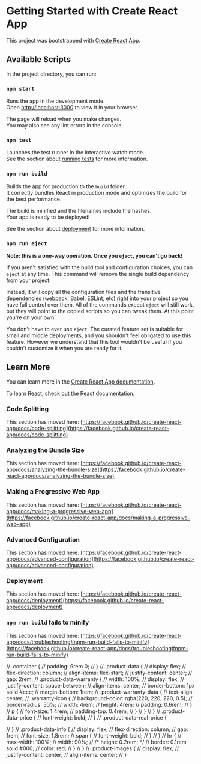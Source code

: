 # Getting Started with Create React App

This project was bootstrapped with [Create React App](https://github.com/facebook/create-react-app).

## Available Scripts

In the project directory, you can run:

### `npm start`

Runs the app in the development mode.\
Open [http://localhost:3000](http://localhost:3000) to view it in your browser.

The page will reload when you make changes.\
You may also see any lint errors in the console.

### `npm test`

Launches the test runner in the interactive watch mode.\
See the section about [running tests](https://facebook.github.io/create-react-app/docs/running-tests) for more information.

### `npm run build`

Builds the app for production to the `build` folder.\
It correctly bundles React in production mode and optimizes the build for the best performance.

The build is minified and the filenames include the hashes.\
Your app is ready to be deployed!

See the section about [deployment](https://facebook.github.io/create-react-app/docs/deployment) for more information.

### `npm run eject`

**Note: this is a one-way operation. Once you `eject`, you can't go back!**

If you aren't satisfied with the build tool and configuration choices, you can `eject` at any time. This command will remove the single build dependency from your project.

Instead, it will copy all the configuration files and the transitive dependencies (webpack, Babel, ESLint, etc) right into your project so you have full control over them. All of the commands except `eject` will still work, but they will point to the copied scripts so you can tweak them. At this point you're on your own.

You don't have to ever use `eject`. The curated feature set is suitable for small and middle deployments, and you shouldn't feel obligated to use this feature. However we understand that this tool wouldn't be useful if you couldn't customize it when you are ready for it.

## Learn More

You can learn more in the [Create React App documentation](https://facebook.github.io/create-react-app/docs/getting-started).

To learn React, check out the [React documentation](https://reactjs.org/).

### Code Splitting

This section has moved here: [https://facebook.github.io/create-react-app/docs/code-splitting](https://facebook.github.io/create-react-app/docs/code-splitting)

### Analyzing the Bundle Size

This section has moved here: [https://facebook.github.io/create-react-app/docs/analyzing-the-bundle-size](https://facebook.github.io/create-react-app/docs/analyzing-the-bundle-size)

### Making a Progressive Web App

This section has moved here: [https://facebook.github.io/create-react-app/docs/making-a-progressive-web-app](https://facebook.github.io/create-react-app/docs/making-a-progressive-web-app)

### Advanced Configuration

This section has moved here: [https://facebook.github.io/create-react-app/docs/advanced-configuration](https://facebook.github.io/create-react-app/docs/advanced-configuration)

### Deployment

This section has moved here: [https://facebook.github.io/create-react-app/docs/deployment](https://facebook.github.io/create-react-app/docs/deployment)

### `npm run build` fails to minify

This section has moved here: [https://facebook.github.io/create-react-app/docs/troubleshooting#npm-run-build-fails-to-minify](https://facebook.github.io/create-react-app/docs/troubleshooting#npm-run-build-fails-to-minify)




  // .container {
  //   padding: 9rem 0;
  // }
  // .product-data {
  //   display: flex;
  //   flex-direction: column;
  //   align-items: flex-start;
  //   justify-content: center;
  //   gap: 2rem;
  //   .product-data-warranty {
  //     width: 100%;
  //     display: flex;
  //     justify-content: space-between;
  //     align-items: center;
  //     border-bottom: 1px solid #ccc;
  //     margin-bottom: 1rem;
  //     .product-warranty-data {
  //       text-align: center;
  //       .warranty-icon {
  //         background-color: rgba(220, 220, 220, 0.5);
  //         border-radius: 50%;
  //         width: 4rem;
  //         height: 4rem;
  //         padding: 0.6rem;
  //       }
  //       p {
  //         font-size: 1.4rem;
  //         padding-top: 0.4rem;
  //       }
  //     }
  //   }
  //   .product-data-price {
  //     font-weight: bold;
  //   }
  //   .product-data-real-price {
      
  //   }
  //   .product-data-info {
  //     display: flex;
  //     flex-direction: column;
  //     gap: 1rem;
  //     font-size: 1.8rem;
  //     span {
  //       font-weight: bold;
  //     }
  //   }
  //   hr {
  //     max-width: 100%;
  //     width: 90%;
  //     /* height: 0.2rem; */
  //     border: 0.1rem solid #000;
  //     color: red;
  //   }
  // }
  // .product-images {
  //   display: flex;
  //   justify-content: center;
  //   align-items: center;
  // }
